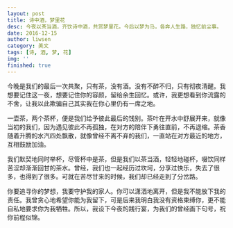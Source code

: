 ```yaml
---
layout: post
title: 诗中酒，梦里花
desc: 今夜以茶当酒，齐饮诗中酒，共赏梦里花。今后以梦为马，各奔人生路，独忆前尘事。
date: 2016-12-15
author: liwsen
category: 美文
tags: [诗, 酒, 梦, 花]
img: ''
finished: true
---
```


<p>今晚是我们的最后一次共聚，只有茶，没有酒。没有不醉不归，只有彻夜清醒。我想要记住这一夜，想要记住你的容颜，留给余生回忆。或许，我更想看到你流露的不舍，让我以此欺骗自己其实我在你心里仍有一席之地。</p>
<p>一壶茶，两个茶杯，便是我们给予彼此最后的饯别。茶叶在开水中舒展开来，就像当初的我们，因为遇见彼此不再孤独，在对方的陪伴下勇往直前，不再退缩。茶香随着升腾的水汽四处飘散，就像曾经不离不弃的我们，一直站在对方最近的地方，互相鼓励加油。</p>
<p>我们默契地同时举杯，尽管杯中是茶，但是我们以茶当酒，轻轻地碰杯，啜饮同样苦涩却渐渐回甘的茶水。曾经，我们也一起经历过坎坷，分享过快乐，失去了很多，也得到了很多。可就在苦尽甘来的时候，我们却已经走到了分岔路。</p>
<p>你要追寻你的梦想，我要守护我的家人。你可以潇洒地离开，但是我不能放下我的责任。我曾贪心地希望你能为我留下，可是后来我明白我没有资格束缚你，更不能自私地要求你为我牺牲。所以，我设下今夜的践行宴，为我们的曾经画下句号，祝你前程似锦。</p>